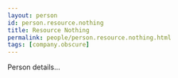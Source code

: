 ```yaml
---
layout: person
id: person.resource.nothing
title: Resource Nothing
permalink: people/person.resource.nothing.html
tags: [company.obscure]
---
```


Person details...